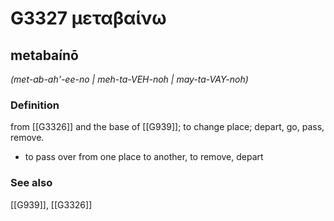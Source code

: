 # G3327 μεταβαίνω

## metabaínō

_(met-ab-ah'-ee-no | meh-ta-VEH-noh | may-ta-VAY-noh)_

### Definition

from [[G3326]] and the base of [[G939]]; to change place; depart, go, pass, remove.

- to pass over from one place to another, to remove, depart

### See also

[[G939]], [[G3326]]

